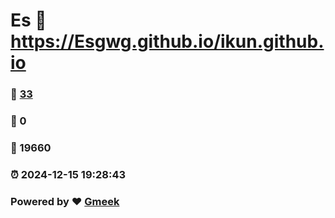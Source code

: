 # Es :link: https://Esgwg.github.io/ikun.github.io 
### :page_facing_up: [33](https://Esgwg.github.io/ikun.github.io/tag.html) 
### :speech_balloon: 0 
### :hibiscus: 19660 
### :alarm_clock: 2024-12-15 19:28:43 
### Powered by :heart: [Gmeek](https://github.com/Meekdai/Gmeek)
